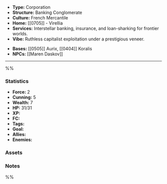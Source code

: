 - **Type:** Corporation
- **Structure:** Banking Conglomerate
- **Culture:** French Mercantile
- **Home:** [[0705]] - Virellia
- **Services:**  Interstellar banking, insurance, and loan-sharking for frontier worlds.
- **Vibe:** Ruthless capitalist exploitation under a prestigious veneer.
* **Bases:** [[0505]] Aurix, [[0404]] Koralis
* **NPCs:** [[Maren Daskov]]
---
%%
### Statistics
* **Force:** 2
* **Cunning:** 5
* **Wealth:** 7
* **HP:** 31/31
* **XP:** 
* **FC:** 
* **Tags:**
* **Goal:**
* **Allies:** 
* **Enemies:** 
### Assets

### Notes
%%